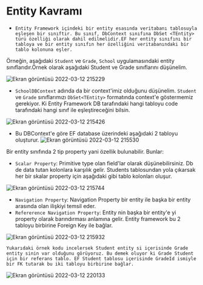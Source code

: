 # Entity Kavramı
- `Entity Framework içindeki bir entity esasında veritabanı tablosuyla eşleşen bir sınıftır. Bu sınıf, DbContext sınıfına DbSet <TEntity> türü özelliği olarak dahil edilmelidir.EF her entity sınıfını bir tabloya ve bir entity sınıfın her özelliğini veritabanındaki bir tablo kolonuna eşler.`

Örneğin, aşağıdaki `Student` ve `Grade`, `School` uygulamasındaki entity sınıflarıdır.Örnek olarak aşağıdaki Student ve Grade sınıflarını düşünelim.

![Ekran görüntüsü 2022-03-12 215229](https://user-images.githubusercontent.com/89224500/158030917-2efbac66-5bdf-4e5b-b521-7c909fc46954.png)
- `SchoolDBContext` adında da bir context'imiz olduğunu düşünelim. `Student` ve `Grade` sınıflarımızı `DbSet<TEntity>` formatında context'e göstermemiz gerekiyor. Ki Entity Framework DB tarafındaki hangi tabloyu code tarafındaki hangi sınıf ile eşleştireceğini bilsin.

![Ekran görüntüsü 2022-03-12 215426](https://user-images.githubusercontent.com/89224500/158030987-911e746d-7761-44f1-935c-90d86df07d12.png)
- Bu DBContext'e göre EF database üzerindeki aşağıdaki 2 tabloyu oluşturur.
![Ekran görüntüsü 2022-03-12 215530](https://user-images.githubusercontent.com/89224500/158031013-c05a7600-cd3a-4ece-87d6-938d030cb8d9.png)

Bir entity sınıfında 2 tip property yani özellik bulunabilir. Bunlar:

- `Scalar Property`: Primitive type olan field'lar olarak düşünebilirsiniz. Db de data tutan kolonlara karşılık gelir. Students tablosundan yola çıkarsak her bir skalar property için aşağıdaki gibi tablo kolonları oluşur.

![Ekran görüntüsü 2022-03-12 215744](https://user-images.githubusercontent.com/89224500/158031088-3c4967b8-810f-44b5-9cea-042ca860af85.png)
- `Navigation Property`: Navigation Property bir entity ile başka bir entity arasında olan ilişkiyi temsil eder.
- `Refererence Navigation Property`: Entity nin başka bir entity'e yi property olarak barındırması anlamına gelir. Entity framework bu 2 tabloyu birbirine Foreign Key ile bağlar.

![Ekran görüntüsü 2022-03-12 215932](https://user-images.githubusercontent.com/89224500/158031138-bf89c580-59b7-479b-ad7d-6b2038c004cf.png)

`Yukarıdaki örnek kodu incelersek Student entity si içerisinde Grade entity sinin var olduğunu görüyoruz. Bu demek oluyor ki Grade Student için bir referans tablo. EF Student tablosu içerisinde GradeId ismiyle bir FK tutarak bu iki tabloyu birbirine bağlar.`

![Ekran görüntüsü 2022-03-12 220133](https://user-images.githubusercontent.com/89224500/158031202-cc120f82-1b32-4ced-aca7-27092754e36e.png)
